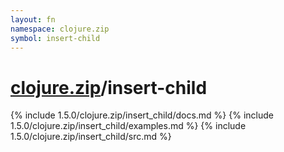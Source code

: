 ```yaml
---
layout: fn
namespace: clojure.zip
symbol: insert-child
---
```


# [clojure.zip](../)/insert-child

{% include 1.5.0/clojure.zip/insert_child/docs.md %}
{% include 1.5.0/clojure.zip/insert_child/examples.md %}
{% include 1.5.0/clojure.zip/insert_child/src.md %}

